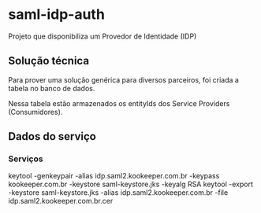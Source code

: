 # saml-idp-auth
Projeto que disponibiliza um Provedor de Identidade (IDP)

## Solução técnica

Para prover uma solução genérica para diversos parceiros, foi criada a tabela no banco de dados.

Nessa tabela estão armazenados os entityIds dos Service Providers (Consumidores).

## Dados do serviço

### Serviços

keytool -genkeypair -alias idp.saml2.kookeeper.com.br -keypass kookeeper.com.br -keystore saml-keystore.jks -keyalg RSA
keytool -export -keystore saml-keystore.jks -alias idp.saml2.kookeeper.com.br -file idp.saml2.kookeeper.com.br.cer